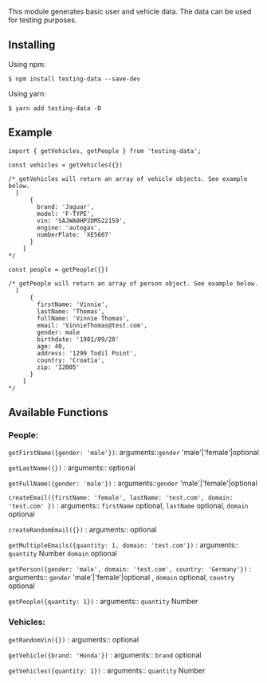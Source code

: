 This module generates basic user and vehicle data. The data can be used for testing purposes.

## Installing

Using npm:

`$ npm install testing-data --save-dev`

Using yarn:

`$ yarn add testing-data -D`

## Example

```
import { getVehicles, getPeople } from 'testing-data';

const vehicles = getVehicles({})

/* getVehicles will return an array of vehicle objects. See example below.
  [
      {
        brand: 'Jaguar',
        model: 'F-TYPE',
        vin: 'SAJWA0HP2DM522159',
        engine: 'autogas',
        numberPlate: 'XE5607'
      }
    ]
*/

const people = getPeople({})

/* getPeople will return an array of person object. See example below.
  [
      {
        firstName: 'Vinnie',
        lastName: 'Thomas',
        fullName: 'Vinnie Thomas',
        email: 'VinnieThomas@test.com',
        gender: male
        birthdate: '1981/09/28'
        age: 40,
        address: '1299 Todil Point',
        country: 'Croatia',
        zip: '12005'
      }
    ]
*/

```
## Available Functions

### People:
`getFirstName({gender: 'male'})`: arguments::`gender` 'male'|'female'|optional  

`getLastName({})` : arguments:: optional   

`getFullName({gender: 'male'})` : arguments::`gender` 'male'|'female'|optional   

`createEmail({firstName: 'female', lastName: 'test.com', domain: 'test.com' })` : arguments:: `firstName` optional, `lastName` optional, `domain` optional  

`createRandomEmail({})` : arguments:: optional

`getMultipleEmails({quantity: 1, domain: 'test.com'})` : arguments:: `quantity` Number `domain` optional

`getPerson({gender: 'male', domain: 'test.com', country: 'Germany'})` : arguments:: `gender` 'male'|'female'|optional , `domain` optional, `country` optional

`getPeople({quantity: 1})` : arguments:: `quantity` Number 

### Vehicles:

`getRandomVin({})` : arguments:: optional   

`getVehicle({brand: 'Honda'})` : arguments:: `brand` optional

`getVehicles({quantity: 1})` : arguments:: `quantity` Number 

